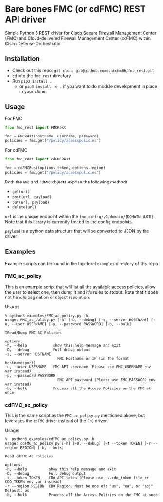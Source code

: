 # Bare bones FMC (or cdFMC) REST API driver

Simple Python 3 REST driver for Cisco Secure Firewall Management Center (FMC) and Cloud-delivered Firewall Management Center (cdFMC) within Cisco Defense Orchestrator

## Installation

- Check out this repo: `git clone git@github.com:satchm0h/fmc_rest.git`
- `cd` into the `fmc_rest` directory
- Run `pip3 install .`
  - or `pip3 install -e .` if you want to do module development in place in your clone

## Usage

For FMC

```python
from fmc_rest import FMCRest

fmc = FMCRest(hostname, username, password)
policies = fmc.get("/policy/accesspolicies")

```

For cdFMC

```python
from fmc_rest import cdFMCRest

fmc = cdFMCRest(options.token, options.region)
policies = fmc.get("/policy/accesspolicies")

```

Both the `FMC` and `cdFMC` objects expose the following methods

- `get(url)`
- `post(url, payload)`
- `put(url, payload)`
- `delete(url)`

`url` is the unique endpoint within the `fmc_config/v1/domain/{DOMAIN_UUID}`. Note that this library is currently limited to the config endpoints.

`payload` is a python data structure that will be converted to JSON by the driver

## Examples

Example scripts can be found in the top-level `examples` directory of this repo

### FMC_ac_policy
This is an example script that will list all the available access policies, allow the user to select one, then dump it and it's rules to stdout. Note that it does not handle pagination or object resolution.

Usage:

    % python3 examples/FMC_ac_policy.py -h
    usage: FMC_ac_policy.py [-h] [-D, --debug] [-s, --server HOSTNAME] [-u, --user USERNAME] [-p, --password PASSWORD] [-b, --bulk]

    IRead/Dump FMC AC Policies

    options:
    -h, --help            show this help message and exit
    -D, --debug           Full debug output
    -s, --server HOSTNAME
                            FMC Hostname or IP (in the format hostname:port)
    -u, --user USERNAME   FMC API username (Please use FMC_USERNAME env var instead)
    -p, --password PASSWORD
                            FMC API password (Please use FMC_PASSWORD env var instead)
    -b, --bulk            Process all the Access Policies on the FMC at once

### cdFMC_ac_policy
This is the same script as the `FMC_ac_policy.py` mentioned above, but leverages the `cdFMC` driver instead of the `FMC` driver.

Usage: 

    %  python3 examples/cdFMC_ac_policy.py -h
    usage: cdFMC_ac_policy.py [-h] [-D, --debug] [-t --token TOKEN] [-r --region REGION] [-b, --bulk]

    Read cdFMC AC Policies

    options:
    -h, --help          show this help message and exit
    -D, --debug         Full debug output
    -t --token TOKEN    CDO API token (Please use ~/.cdo_token file or CDO_TOKEN env var instead)
    -r --region REGION  CDO Region. Must be one of: "us", "eu", or "apj" Default: us
    -b, --bulk          Process all the Access Policies on the FMC at once